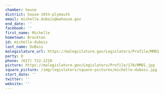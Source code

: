 ```yaml
---
chamber: house
district: house-10th-plymouth
email: michelle.dubois@mahouse.gov
end_date: ''
facebook: ''
first_name: Michelle
hometown: Brockton
id: michelle-dubois
last_name: DuBois
malegislature_url: https://malegislature.gov/Legislators/Profile/MMD1
party: D
phone: (617) 722-2210
picture: https://malegislature.gov/Legislators/Profile/170/MMD1.jpg
square_picture: /img/legislators/square-pictures/michelle-dubois.jpg
start_date: ''
twitter: ''
website: ''
---
```

